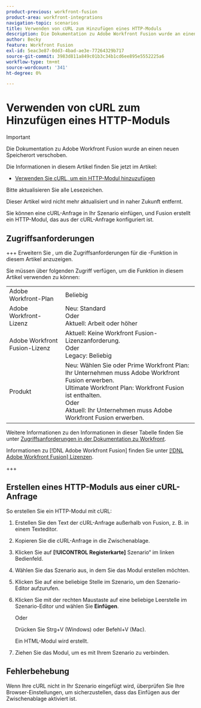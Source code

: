 ```yaml
---
product-previous: workfront-fusion
product-area: workfront-integrations
navigation-topic: scenarios
title: Verwenden von cURL zum Hinzufügen eines HTTP-Moduls
description: Die Dokumentation zu Adobe Workfront Fusion wurde an einen neuen Speicherort verschoben. Dieser Artikel ist veraltet, enthält jedoch einen Link zum neuen Artikel, der diese Funktion behandelt.
author: Becky
feature: Workfront Fusion
exl-id: 5eac3e87-0dd3-4bad-ae3e-77264329b717
source-git-commit: 3983d811a849c01b3c34b1cd6ee895e5552225a6
workflow-type: tm+mt
source-wordcount: '341'
ht-degree: 0%

---
```


# Verwenden von cURL zum Hinzufügen eines HTTP-Moduls

>[!IMPORTANT]
>
>Die Dokumentation zu Adobe Workfront Fusion wurde an einen neuen Speicherort verschoben.
>
>Die Informationen in diesem Artikel finden Sie jetzt im Artikel:
>
>* [Verwenden Sie cURL, um ein HTTP-Modul hinzuzufügen](https://experienceleague.adobe.com/docs/workfront-fusion/using/create-scenarios/add-modules/use-curl-create-http.html)
>
>Bitte aktualisieren Sie alle Lesezeichen.
>
>Dieser Artikel wird nicht mehr aktualisiert und in naher Zukunft entfernt.

Sie können eine cURL-Anfrage in Ihr Szenario einfügen, und Fusion erstellt ein HTTP-Modul, das aus der cURL-Anfrage konfiguriert ist.

## Zugriffsanforderungen

+++ Erweitern Sie , um die Zugriffsanforderungen für die -Funktion in diesem Artikel anzuzeigen.

Sie müssen über folgenden Zugriff verfügen, um die Funktion in diesem Artikel verwenden zu können:

<table style="table-layout:auto"> 
  <tbody>  
    <tr>  
      <td>Adobe Workfront-Plan</td>  
      <td>Beliebig</td>  
    </tr>  
    <tr>  
      <td>Adobe Workfront-Lizenz</td>  
      <td>
        Neu: Standard<br>
        Oder<br>
        Aktuell: Arbeit oder höher
      </td>  
    </tr>  
    <tr>  
      <td>Adobe Workfront Fusion-Lizenz</td>  
      <td> 
        Aktuell: Keine Workfront Fusion-Lizenzanforderung.<br>
        Oder<br>
        Legacy: Beliebig
      </td>  
    </tr>  
    <tr>  
      <td>Produkt</td>  
      <td> 
        Neu: Wählen Sie oder Prime Workfront Plan: Ihr Unternehmen muss Adobe Workfront Fusion erwerben.<br>
        Ultimate Workfront Plan: Workfront Fusion ist enthalten.<br>
        Oder<br>
        Aktuell: Ihr Unternehmen muss Adobe Workfront Fusion erwerben.
      </td>  
    </tr> 
  </tbody>  
</table>

Weitere Informationen zu den Informationen in dieser Tabelle finden Sie unter [Zugriffsanforderungen in der Dokumentation zu Workfront](/help/quicksilver/administration-and-setup/add-users/access-levels-and-object-permissions/access-level-requirements-in-documentation.md).

Informationen zu [!DNL Adobe Workfront Fusion] finden Sie unter [[!DNL Adobe Workfront Fusion] Lizenzen](../../workfront-fusion/get-started/license-automation-vs-integration.md).

+++

## Erstellen eines HTTP-Moduls aus einer cURL-Anfrage


So erstellen Sie ein HTTP-Modul mit cURL:

1. Erstellen Sie den Text der cURL-Anfrage außerhalb von Fusion, z. B. in einem Texteditor.
1. Kopieren Sie die cURL-Anfrage in die Zwischenablage.
1. Klicken Sie auf **[!UICONTROL Registerkarte]** Szenario“ im linken Bedienfeld.
1. Wählen Sie das Szenario aus, in dem Sie das Modul erstellen möchten.
1. Klicken Sie auf eine beliebige Stelle im Szenario, um den Szenario-Editor aufzurufen.
1. Klicken Sie mit der rechten Maustaste auf eine beliebige Leerstelle im Szenario-Editor und wählen Sie **Einfügen**.

   Oder

   Drücken Sie Strg+V (Windows) oder Befehl+V (Mac).


   Ein HTML-Modul wird erstellt.
1. Ziehen Sie das Modul, um es mit Ihrem Szenario zu verbinden.

## Fehlerbehebung

Wenn Ihre cURL nicht in Ihr Szenario eingefügt wird, überprüfen Sie Ihre Browser-Einstellungen, um sicherzustellen, dass das Einfügen aus der Zwischenablage aktiviert ist.


